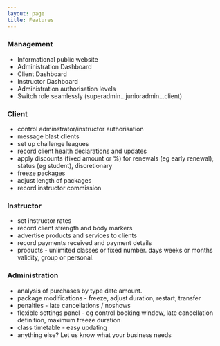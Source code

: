 ```yaml
---
layout: page
title: Features
---
```


### Management
  - Informational public website
  - Administration Dashboard
  - Client Dashboard
  - Instructor Dashboard
  - Administration authorisation levels
  - Switch role seamlessly (superadmin...junioradmin...client)
 
### Client
  - control adminstrator/instructor authorisation
  - message blast clients
  - set up challenge leagues
  - record client health declarations and updates
  - apply discounts (fixed amount or %) for renewals (eg early renewal), status (eg student), discretionary
  - freeze packages
  - adjust length of packages
  - record instructor commission

### Instructor
  - set instructor rates
  - record client strength and body markers
  - advertise products and services to clients
  - record payments received and payment details
  - products - unlimited classes or fixed number. days weeks or months validity, group or personal.

### Administration
  - analysis of purchases by type date amount.
  - package modifications - freeze, adjust duration, restart, transfer
  - penalties - late cancellations / noshows
  - flexible settings panel - eg control booking window, late cancellation definition, maximum freeze duration
  - class timetable - easy updating
  - anything else? Let us know what your business needs